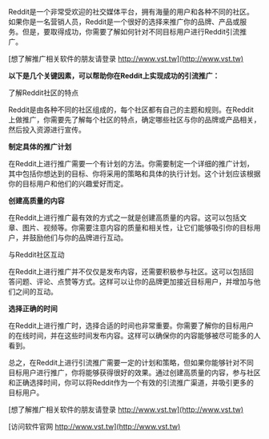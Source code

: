 Reddit是一个非常受欢迎的社交媒体平台，拥有海量的用户和各种不同的社区。如果你是一名营销人员，Reddit是一个很好的选择来推广你的品牌、产品或服务。但是，要取得成功，你需要了解如何针对不同目标用户进行Reddit引流推广。

[想了解推广相关软件的朋友请登录 http://www.vst.tw](http://www.vst.tw)

**以下是几个关键因素，可以帮助你在Reddit上实现成功的引流推广：**

了解Reddit社区的特点

Reddit是由各种不同的社区组成的，每个社区都有自己的主题和规则。在Reddit上做推广，你需要先了解每个社区的特点，确定哪些社区与你的品牌或产品相关，然后投入资源进行宣传。

**制定具体的推广计划**

在Reddit上进行推广需要一个有计划的方法。你需要制定一个详细的推广计划，其中包括你想达到的目标、你将采用的策略和具体的执行计划。这个计划应该根据你的目标用户和他们的兴趣爱好而定。

**创建高质量的内容**

在Reddit上进行推广最有效的方式之一就是创建高质量的内容。这可以包括文章、图片、视频等。你需要注意内容的质量和相关性，让它们能够吸引你的目标用户，并鼓励他们与你的品牌进行互动。

与Reddit社区互动

在Reddit上进行推广并不仅仅是发布内容，还需要积极参与社区。这可以包括回答问题、评论、点赞等方式。这样可以让你的品牌更加接近目标用户，并增加与他们之间的互动。

**选择正确的时间**

在Reddit上进行推广时，选择合适的时间也非常重要。你需要了解你的目标用户的在线时间，并在这些时间发布内容。这样可以确保你的内容能够被尽可能多的人看到。

总之，在Reddit上进行引流推广需要一定的计划和策略，但如果你能够针对不同目标用户进行推广，你将能够获得很好的效果。通过创建高质量的内容，参与社区和正确选择时间，你可以将Reddit作为一个有效的引流推广渠道，并吸引更多的目标用户。

[想了解推广相关软件的朋友请登录 http://www.vst.tw](http://www.vst.tw)


[访问软件官网 http://www.vst.tw](http://www.vst.tw)
